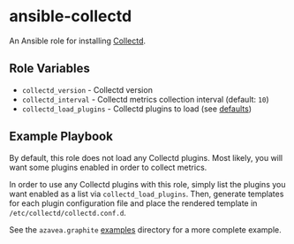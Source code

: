 # ansible-collectd

An Ansible role for installing [Collectd](http://collectd.org).

## Role Variables

- `collectd_version` - Collectd version
- `collectd_interval` - Collectd metrics collection interval (default: `10`)
- `collectd_load_plugins` - Collectd plugins to load (see [defaults](./defaults/main.yml))

## Example Playbook

By default, this role does not load any Collectd plugins. Most likely, you will want some plugins enabled in order to collect metrics.

In order to use any Collectd plugins with this role, simply list the plugins you want enabled as a list via `collectd_load_plugins`. Then, generate templates for each plugin configuration file and place the rendered template in `/etc/collectd/collectd.conf.d`.

See the `azavea.graphite` [examples](https://github.com/azavea/ansible-graphite/tree/develop/examples) directory for a more complete example.
